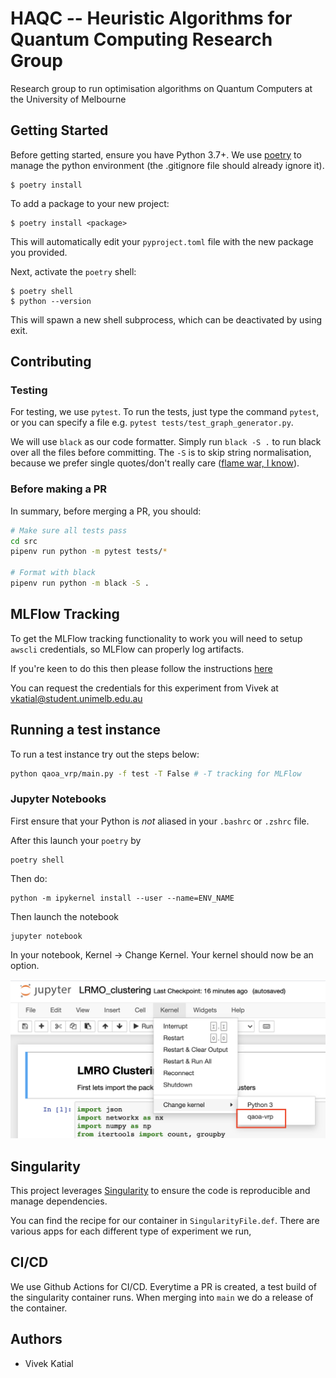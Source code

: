 # HAQC -- Heuristic Algorithms for Quantum Computing Research Group

Research group to run optimisation algorithms on Quantum Computers at the University of Melbourne

## Getting Started

Before getting started, ensure you have Python 3.7+. We use [poetry](https://python-poetry.org/) to manage the python environment (the .gitignore file should already ignore it).

```{shell}
$ poetry install
```

To add a package to your new project:

```{shell}
$ poetry install <package>
```

This will automatically edit your `pyproject.toml` file with the new package you provided.

Next, activate the `poetry` shell:

```{shell}
$ poetry shell
$ python --version
```

This will spawn a new shell subprocess, which can be deactivated by using exit.

## Contributing

### Testing 

For testing, we use `pytest`. To run the tests, just type the command `pytest`, or you can specify a file e.g. `pytest tests/test_graph_generator.py`.

We will use `black` as our code formatter. Simply run `black -S .` to run black over all the files before committing. The `-S` is to skip string normalisation, because we prefer single quotes/don't really care ([flame war, I know](https://github.com/psf/black/issues/118)).

### Before making a PR

In summary, before merging a PR, you should:

```bash
# Make sure all tests pass
cd src
pipenv run python -m pytest tests/*

# Format with black
pipenv run python -m black -S .
```

## MLFlow Tracking

To get the MLFlow tracking functionality to work you will need to setup `awscli` credentials, so MLFlow can properly log artifacts.

If you're keen to do this then please follow the instructions [here](https://wiki-rcs.unimelb.edu.au/display/RCS/AWS+CLI)

You can request the credentials for this experiment from Vivek at vkatial@student.unimelb.edu.au

## Running a test instance

To run a test instance try out the steps below:

```bash
python qaoa_vrp/main.py -f test -T False # -T tracking for MLFlow
```

### Jupyter Notebooks

First ensure that your Python is _not_ aliased in your `.bashrc` or `.zshrc` file.

After this launch your `poetry` by

```{shell}
poetry shell
```

Then do:

```{shell}
python -m ipykernel install --user --name=ENV_NAME
```

Then launch the notebook

```{shell}
jupyter notebook
```

In your notebook, Kernel -> Change Kernel. Your kernel should now be an option.

<img src='images/jupyter-install.png'/>

## Singularity

This project leverages [Singularity](https://github.com/singularityhub/) to ensure the code is reproducible and manage dependencies. 

You can find the recipe for our container in `SingularityFile.def`. There are various apps for each different type of experiment we run,


## CI/CD 

We use Github Actions for CI/CD. Everytime a PR is created, a test build of the singularity container runs. When merging into `main` we do a release of the container.

## Authors
- Vivek Katial
